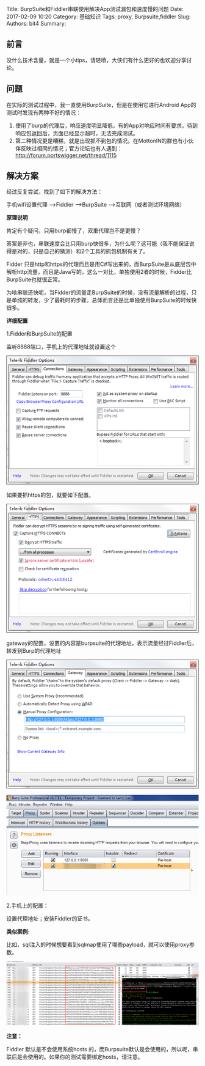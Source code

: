 Title: BurpSuite和Fiddler串联使用解决App测试漏包和速度慢的问题
Date: 2017-02-09 10:20
Category: 基础知识
Tags: proxy, Burpsuite,fiddler
Slug: 
Authors: bit4
Summary: 

## 前言

没什么技术含量，就是一个小tips，请轻喷，大侠们有什么更好的也欢迎分享讨论。

## 问题

在实际的测试过程中，我一直使用BurpSuite，但是在使用它进行Android App的测试时发现有两种不好的情况：

1. 使用了burp的代理后，响应速度明显降低，有的App对响应时间有要求，待到响应包返回后，页面已经显示超时，无法完成测试。
2. 第二种情况更是糟糕，就是出现抓不到包的情况。在MottonIN的群也有小伙伴反映过相同的情况；官方论坛也有人遇到：<http://forum.portswigger.net/thread/1115>

## 解决方案

经过反复尝试，找到了如下的解决方法：

手机wifi设置代理 —–>Fiddler —->BurpSuite —–>互联网（或者测试环境网络）

**原理说明**

肯定有个疑问，只用burp都慢了，双重代理岂不是更慢？

答案是非也，串联速度会比只用burp快很多，为什么呢？这可能（我不能保证说得是对的，只是自己的猜测）和2个工具的抓包机制有关了。

Fidder 只是http和https的代理而且是用C#写出来的，而BurpSuite是从底层包中解析http流量，而且是Java写的，这么一对比，单独使用2者的时候，Fidder比BurpSuite也就很正常。

为啥串联还快呢，当Fidder的流量走BurpSuite的时候，没有流量解析的过程，只是单纯的转发，少了最耗时的步骤。总体而言还是比单独使用BurpSuite的时候快很多。

**详细配置**

1.Fidder和BurpSuite的配置

监听8888端口，手机上的代理地址就设置这个

![img](img/burp+Fiddler/1.png)

如果要抓https的包，就要如下配置。

![img](img/burp+Fiddler/2.png)

gateway的配置，设置的内容是burpsuite的代理地址，表示流量经过Fiddler后，转发到Burp的代理地址

![img](img/burp+Fiddler/3.png)

![img](img/burp+Fiddler/4.png)

2.手机上的配置：

设置代理地址；安装Fiddler的证书。

**类似案例:**

比如，sql注入的时候想要看到sqlmap使用了哪些payload，就可以使用proxy参数。

![img](img/burp+Fiddler/5.png)

**注意：**

Fiddler 默认是不会使用系统hosts 的，而Burpsuite默认是会使用的，所以呢，串联后是会使用的。如果你的测试需要绑定hosts，请注意。